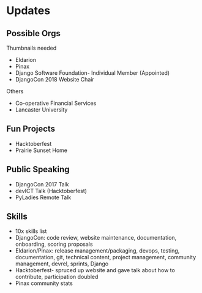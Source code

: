 # Updates

## Possible Orgs

Thumbnails needed
* Eldarion
* Pinax
* Django Software Foundation- Individual Member (Appointed)
* DjangoCon 2018 Website Chair

Others
* Co-operative Financial Services
* Lancaster University

## Fun Projects

* Hacktoberfest
* Prairie Sunset Home

## Public Speaking

* DjangoCon 2017 Talk
* devICT Talk (Hacktoberfest)
* PyLadies Remote Talk

## Skills

* 10x skills list
* DjangoCon: code review, website maintenance, documentation, onboarding, scoring proposals
* Eldarion/Pinax: release management/packaging, devops, testing, documentation, git, technical content, project management, community management, devrel, sprints, Django
* Hacktoberfest- spruced up website and gave talk about how to contribute, participation doubled
* Pinax community stats



